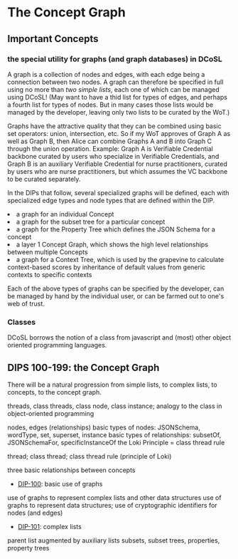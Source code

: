 # The Concept Graph

## Important Concepts

### the special utility for graphs (and graph databases) in DCoSL

A graph is a collection of nodes and edges, with each edge being a connection between two nodes. A graph can therefore be specified in full using no more than <i>two simple lists</i>, each one of which can be managed using DCoSL! (May want to have a thid list for types of edges, and perhaps a fourth list for types of nodes. But in many cases those lists would be managed by the developer, leaving only two lists to be curated by the WoT.)

Graphs have the attractive quality that they can be combined using basic set operators: union, intersection, etc. So if my WoT approves of Graph A as well as Graph B, then Alice can combine Graphs A and B into Graph C through the union operation. Example: Graph A is Verifiable Credential backbone curated by users who specialize in Verifiable Credentials, and Graph B is an auxiliary Verifiable Credential for nurse practitioners, curated by users who are nurse practitioners, but which assumes the VC backbone to be curated separately.

In the DIPs that follow, several specialized graphs will be defined, each with specialized edge types and node types that are defined within the DIP.
<li>a graph for an individual Concept</li>
<li>a graph for the subset tree for a particular concept</li>
<li>a graph for the Property Tree which defines the JSON Schema for a concept</li>
<li>a layer 1 Concept Graph, which shows the high level relationships between multiple Concepts</li>
<li>a graph for a Context Tree, which is used by the grapevine to calculate context-based scores by inheritance of default values from generic contexts to specific contexts</li>

Each of the above types of graphs can be specified by the developer, can be managed by hand by the individual user, or can be farmed out to one's web of trust.

### Classes

DCoSL borrows the notion of a class from javascript and (most) other object oriented programming languages.

## DIPS 100-199: the Concept Graph

There will be a natural progression from simple lists, to complex lists, to concepts, to the concept graph.

threads, class threads, class node, class instance; analogy to the class in object-oriented programming

nodes, edges (relationships)
basic types of nodes: JSONSchema, wordType, set, superset, instance
basic types of relationships: subsetOf, JSONSchemaFor, specificInstanceOf
the Loki Principle = class thread rule

thread; class thread; class thread rule (principle of Loki)

three basic relationships between concepts

- [DIP-100](100.md): basic use of graphs

use of graphs to represent complex lists and other data structures
use of graphs to represent data structures; use of cryptographic identifiers for nodes (and edges)

- [DIP-101](101.md): complex lists

parent list augmented by auxiliary lists
subsets, subset trees, properties, property trees
